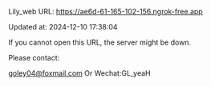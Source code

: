 Lily_web URL: https://ae6d-61-165-102-156.ngrok-free.app

Updated at: 2024-12-10 17:38:04

If you cannot open this URL, the server might be down.

Please contact: 

goley04@foxmail.com Or Wechat:GL_yeaH